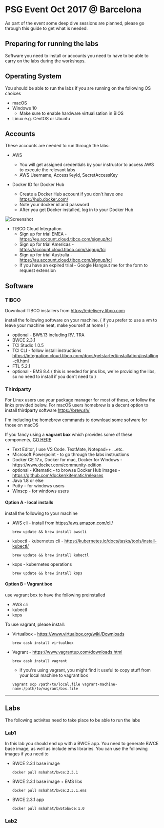 # PSG Event Oct 2017 @ Barcelona
As part of the event some deep dive sessions are planned, please go through this guide to get what is needed.

## Preparing for running the labs

Software you need to install or accounts you need to have to be able to carry on the labs during the workshops.

## Operating System
You should be able to run the labs if you are running on the following OS choices

* macOS
* Windows 10
  * Make sure to enable hardware virtualisation in BIOS
* Linux e.g. CentOS or Ubuntu

## Accounts

These accounts are needed to run through the labs:

* AWS
  * You will get assigned credentials by your instructor to access AWS to execute the relevant labs
  * AWS Username, AccessKeyId, SecretAccessKey

* Docker ID for Docker Hub
  * Create a Docker Hub account if you don't have one https://hub.docker.com/
  * Note your docker id and password
  * After you get Docker installed, log in to your Docker Hub

<!-- insert docker login image -->
![Screenshot](https://github.com/mshahat/interconnect_barcelona2017/blob/master/graphics/Screen%20Shot%202017-10-11%20at%2018.53.55.png)

* TIBCO Cloud Integration
  * Sign up for trial EMEA - https://eu.account.cloud.tibco.com/signup/tci
  * Sign up for trial Americas - https://account.cloud.tibco.com/signup/tci
  * Sign up for trial Australia - https://au.account.cloud.tibco.com/signup/tci
  * If you have an expired trial - Google Hangout me for the form to request extension



## Software

### TIBCO

Download TIBCO installers from https://edelivery.tibco.com 

install the following software on your machine. ( if you prefer to use a vm to leave your machine neat, make yourself at home ! )

* optional - BW5.13 including RV, TRA
* BWCE 2.3.1
* TCI Studio 1.0.5
* TCI CLI - follow install instructions https://integration.cloud.tibco.com/docs/getstarted/installation/installing-cli.html
* FTL 5.2.1
* optional - EMS 8.4 ( this is needed for jms libs, we're providing the libs, so no need to install if you don't need to )

### Thirdparty

For Linux users use your package manager for most of these, or follow the links provided below.
For macOS users homebrew is a decent option to install thirdparty software https://brew.sh/

I'm including the homebrew commands to download some sofware for those on macOS

If you fancy using a **vagrant box** which provides some of these components, [GO HERE](https://github.com/mshahat/interconnect_barcelona2017#option-b---vagrant-box)

* Text Editor, I use VS Code. TextMate, Notepad++ ...etc.
* Microsoft Powerpoint - to go through the labs instructions
* Docker CE 17.x, Docker for mac, Docker for Windows - https://www.docker.com/community-edition
* optional - Kitematic - to browse Docker Hub images - https://github.com/docker/kitematic/releases
* Java 1.8 or else
* Putty - for windows users
* Winscp - for windows users

#### Option A - local installs
install the following to your machine

* AWS cli - install from https://aws.amazon.com/cli/
  ```console
  brew update && brew install awscli
  ```
* kubectl - kubernetes cli - https://kubernetes.io/docs/tasks/tools/install-kubectl/
  ```console
  brew update && brew install kubectl
  ```
* kops - kubernetes operations
  ```console
  brew update && brew install kops
  ```
#### Option B - Vagrant box
use vagrant box to have the following preinstalled

* AWS cli
* kubectl
* kops

To use vagrant, please install:

* Virtualbox - https://www.virtualbox.org/wiki/Downloads
  ```console
  brew cask install virtualbox
  ```
* Vagrant - https://www.vagrantup.com/downloads.html
  ```console
  brew cask install vagrant
  ```
  * if you're using vagrant, you might find it useful to copy stuff from your local machine to vagrant box
  ```console
  vagrant scp /path/to/local.file vagrant-machine-name:/path/to/vagrant/box.file
  ```

---
## Labs
The following activites need to take place to be able to run the labs 

### Lab1
In this lab you should end up with a BWCE app. You need to generate BWCE base image, as well as include ems libraries. You can use the following images if you need to

* BWCE 2.3.1 base image
  ```console
  docker pull mshahat/bwce:2.3.1
  ```
* BWCE 2.3.1 base image + EMS libs
  ```console
  docker pull mshahat/bwce:2.3.1.ems
  ```
* BWCE 2.3.1 app 
  ```console
  docker pull mshahat/bw5tobwce:1.0
  ```

### Lab2
